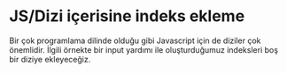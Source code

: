 # JS/Dizi içerisine indeks ekleme
Bir çok programlama dilinde olduğu gibi Javascript için de diziler çok önemlidir.
İlgili örnekte bir input yardımı ile oluşturduğumuz indeksleri boş bir diziye ekleyeceğiz.
